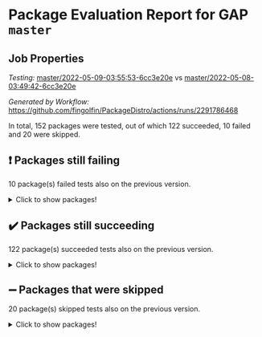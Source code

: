 # Package Evaluation Report for GAP `master`

## Job Properties

*Testing:* [master/2022-05-09-03:55:53-6cc3e20e](https://github.com/fingolfin/PackageDistro/blob/data/reports/master/2022-05-09-03:55:53-6cc3e20e) vs [master/2022-05-08-03:49:42-6cc3e20e](https://github.com/fingolfin/PackageDistro/blob/data/reports/master/2022-05-08-03:49:42-6cc3e20e)

*Generated by Workflow:* https://github.com/fingolfin/PackageDistro/actions/runs/2291786468

In total, 152 packages were tested, out of which 122 succeeded, 10 failed and 20 were skipped.

## :exclamation: Packages still failing

10 package(s) failed tests also on the previous version.
<details><summary>Click to show packages!</summary>
- fining 1.4.1 [(failure)](https://github.com/fingolfin/PackageDistro/runs/6345494819?check_suite_focus=true)
- francy 1.2.4 [(failure)](https://github.com/fingolfin/PackageDistro/runs/6345495031?check_suite_focus=true)
- hap 1.39 [(failure)](https://github.com/fingolfin/PackageDistro/runs/6345495480?check_suite_focus=true)
- normalizinterface 1.3.2 [(failure)](https://github.com/fingolfin/PackageDistro/runs/6345496942?check_suite_focus=true)
- packagemanager 1.2 [(failure)](https://github.com/fingolfin/PackageDistro/runs/6345497165?check_suite_focus=true)
- rcwa 4.6.4 [(failure)](https://github.com/fingolfin/PackageDistro/runs/6345497538?check_suite_focus=true)
- recog 1.3.2 [(failure)](https://github.com/fingolfin/PackageDistro/runs/6345497607?check_suite_focus=true)
- semigroups 4.0.0 [(failure)](https://github.com/fingolfin/PackageDistro/runs/6345497797?check_suite_focus=true)
- transgrp 3.6.1 [(failure)](https://github.com/fingolfin/PackageDistro/runs/6345498376?check_suite_focus=true)
- ugaly 4.0.2 [(failure)](https://github.com/fingolfin/PackageDistro/runs/6345498409?check_suite_focus=true)
</details>

## :heavy_check_mark: Packages still succeeding

122 package(s) succeeded tests also on the previous version.
<details><summary>Click to show packages!</summary>
- ace 5.4 [(success)](https://github.com/fingolfin/PackageDistro/runs/6345493663?check_suite_focus=true)
- aclib 1.3.2 [(success)](https://github.com/fingolfin/PackageDistro/runs/6345493689?check_suite_focus=true)
- agt 0.2 [(success)](https://github.com/fingolfin/PackageDistro/runs/6345493722?check_suite_focus=true)
- alnuth 3.2.1 [(success)](https://github.com/fingolfin/PackageDistro/runs/6345493750?check_suite_focus=true)
- anupq 3.2.6 [(success)](https://github.com/fingolfin/PackageDistro/runs/6345493775?check_suite_focus=true)
- atlasrep 2.1.2 [(success)](https://github.com/fingolfin/PackageDistro/runs/6345493808?check_suite_focus=true)
- autodoc 2022.03.10 [(success)](https://github.com/fingolfin/PackageDistro/runs/6345493859?check_suite_focus=true)
- automata 1.15 [(success)](https://github.com/fingolfin/PackageDistro/runs/6345493894?check_suite_focus=true)
- automgrp 1.3.2 [(success)](https://github.com/fingolfin/PackageDistro/runs/6345493913?check_suite_focus=true)
- autpgrp 1.10.2 [(success)](https://github.com/fingolfin/PackageDistro/runs/6345493944?check_suite_focus=true)
- cap 2022.05-01 [(success)](https://github.com/fingolfin/PackageDistro/runs/6345493982?check_suite_focus=true)
- caratinterface 2.3.3 [(success)](https://github.com/fingolfin/PackageDistro/runs/6345494014?check_suite_focus=true)
- cddinterface 2020.06.24 [(success)](https://github.com/fingolfin/PackageDistro/runs/6345494038?check_suite_focus=true)
- circle 1.6.5 [(success)](https://github.com/fingolfin/PackageDistro/runs/6345494065?check_suite_focus=true)
- cohomolo 1.6.10 [(success)](https://github.com/fingolfin/PackageDistro/runs/6345494106?check_suite_focus=true)
- congruence 1.2.4 [(success)](https://github.com/fingolfin/PackageDistro/runs/6345494133?check_suite_focus=true)
- corelg 1.56 [(success)](https://github.com/fingolfin/PackageDistro/runs/6345494170?check_suite_focus=true)
- crime 1.6 [(success)](https://github.com/fingolfin/PackageDistro/runs/6345494202?check_suite_focus=true)
- crisp 1.4.5 [(success)](https://github.com/fingolfin/PackageDistro/runs/6345494231?check_suite_focus=true)
- crypting 0.10 [(success)](https://github.com/fingolfin/PackageDistro/runs/6345494259?check_suite_focus=true)
- cryst 4.1.24 [(success)](https://github.com/fingolfin/PackageDistro/runs/6345494294?check_suite_focus=true)
- crystcat 1.1.9 [(success)](https://github.com/fingolfin/PackageDistro/runs/6345494329?check_suite_focus=true)
- ctbllib 1.3.4 [(success)](https://github.com/fingolfin/PackageDistro/runs/6345494362?check_suite_focus=true)
- cubefree 1.19 [(success)](https://github.com/fingolfin/PackageDistro/runs/6345494391?check_suite_focus=true)
- curlinterface 2.2.2 [(success)](https://github.com/fingolfin/PackageDistro/runs/6345494426?check_suite_focus=true)
- cvec 2.7.5 [(success)](https://github.com/fingolfin/PackageDistro/runs/6345494466?check_suite_focus=true)
- datastructures 0.2.7 [(success)](https://github.com/fingolfin/PackageDistro/runs/6345494499?check_suite_focus=true)
- deepthought 1.0.5 [(success)](https://github.com/fingolfin/PackageDistro/runs/6345494527?check_suite_focus=true)
- design 1.7 [(success)](https://github.com/fingolfin/PackageDistro/runs/6345494564?check_suite_focus=true)
- difsets 2.3.1 [(success)](https://github.com/fingolfin/PackageDistro/runs/6345494596?check_suite_focus=true)
- digraphs 1.5.2 [(success)](https://github.com/fingolfin/PackageDistro/runs/6345494636?check_suite_focus=true)
- edim 1.3.5 [(success)](https://github.com/fingolfin/PackageDistro/runs/6345494669?check_suite_focus=true)
- example 4.3.1 [(success)](https://github.com/fingolfin/PackageDistro/runs/6345494695?check_suite_focus=true)
- factint 1.6.3 [(success)](https://github.com/fingolfin/PackageDistro/runs/6345494746?check_suite_focus=true)
- ferret 1.0.7 [(success)](https://github.com/fingolfin/PackageDistro/runs/6345494770?check_suite_focus=true)
- fga 1.4.0 [(success)](https://github.com/fingolfin/PackageDistro/runs/6345494797?check_suite_focus=true)
- float 1.0.3 [(success)](https://github.com/fingolfin/PackageDistro/runs/6345494831?check_suite_focus=true)
- format 1.4.3 [(success)](https://github.com/fingolfin/PackageDistro/runs/6345494868?check_suite_focus=true)
- forms 1.2.7 [(success)](https://github.com/fingolfin/PackageDistro/runs/6345494903?check_suite_focus=true)
- fplsa 1.2.5 [(success)](https://github.com/fingolfin/PackageDistro/runs/6345494937?check_suite_focus=true)
- fr 2.4.8 [(success)](https://github.com/fingolfin/PackageDistro/runs/6345494996?check_suite_focus=true)
- fwtree 1.3 [(success)](https://github.com/fingolfin/PackageDistro/runs/6345495079?check_suite_focus=true)
- gbnp 1.0.5 [(success)](https://github.com/fingolfin/PackageDistro/runs/6345495123?check_suite_focus=true)
- generalizedmorphismsforcap 2022.03-03 [(success)](https://github.com/fingolfin/PackageDistro/runs/6345495164?check_suite_focus=true)
- genss 1.6.6 [(success)](https://github.com/fingolfin/PackageDistro/runs/6345495218?check_suite_focus=true)
- gradedringforhomalg 2022.03-01 [(success)](https://github.com/fingolfin/PackageDistro/runs/6345495249?check_suite_focus=true)
- grape 4.8.5 [(success)](https://github.com/fingolfin/PackageDistro/runs/6345495295?check_suite_focus=true)
- groupoids 1.69 [(success)](https://github.com/fingolfin/PackageDistro/runs/6345495335?check_suite_focus=true)
- grpconst 2.6.2 [(success)](https://github.com/fingolfin/PackageDistro/runs/6345495363?check_suite_focus=true)
- guarana 0.96.3 [(success)](https://github.com/fingolfin/PackageDistro/runs/6345495392?check_suite_focus=true)
- guava 3.16 [(success)](https://github.com/fingolfin/PackageDistro/runs/6345495441?check_suite_focus=true)
- hapcryst 0.1.14 [(success)](https://github.com/fingolfin/PackageDistro/runs/6345495526?check_suite_focus=true)
- hecke 1.5.3 [(success)](https://github.com/fingolfin/PackageDistro/runs/6345495575?check_suite_focus=true)
- help 3.5 [(success)](https://github.com/fingolfin/PackageDistro/runs/6345495620?check_suite_focus=true)
- idrel 2.43 [(success)](https://github.com/fingolfin/PackageDistro/runs/6345495659?check_suite_focus=true)
- images 1.3.1 [(success)](https://github.com/fingolfin/PackageDistro/runs/6345495713?check_suite_focus=true)
- intpic 0.2.4 [(success)](https://github.com/fingolfin/PackageDistro/runs/6345495750?check_suite_focus=true)
- io 4.7.2 [(success)](https://github.com/fingolfin/PackageDistro/runs/6345495797?check_suite_focus=true)
- irredsol 1.4.3 [(success)](https://github.com/fingolfin/PackageDistro/runs/6345495842?check_suite_focus=true)
- json 2.1.0 [(success)](https://github.com/fingolfin/PackageDistro/runs/6345495888?check_suite_focus=true)
- jupyterkernel 1.4.1 [(success)](https://github.com/fingolfin/PackageDistro/runs/6345495942?check_suite_focus=true)
- jupyterviz 1.5.1 [(success)](https://github.com/fingolfin/PackageDistro/runs/6345495994?check_suite_focus=true)
- kan 1.34 [(success)](https://github.com/fingolfin/PackageDistro/runs/6345496043?check_suite_focus=true)
- kbmag 1.5.9 [(success)](https://github.com/fingolfin/PackageDistro/runs/6345496102?check_suite_focus=true)
- laguna 3.9.5 [(success)](https://github.com/fingolfin/PackageDistro/runs/6345496152?check_suite_focus=true)
- liealgdb 2.2.1 [(success)](https://github.com/fingolfin/PackageDistro/runs/6345496209?check_suite_focus=true)
- liepring 2.6 [(success)](https://github.com/fingolfin/PackageDistro/runs/6345496265?check_suite_focus=true)
- liering 2.4.2 [(success)](https://github.com/fingolfin/PackageDistro/runs/6345496338?check_suite_focus=true)
- linearalgebraforcap 2022.04-02 [(success)](https://github.com/fingolfin/PackageDistro/runs/6345496376?check_suite_focus=true)
- loops 3.4.1 [(success)](https://github.com/fingolfin/PackageDistro/runs/6345496441?check_suite_focus=true)
- lpres 1.0.3 [(success)](https://github.com/fingolfin/PackageDistro/runs/6345496481?check_suite_focus=true)
- majoranaalgebras 1.4 [(success)](https://github.com/fingolfin/PackageDistro/runs/6345496524?check_suite_focus=true)
- mapclass 1.4.5 [(success)](https://github.com/fingolfin/PackageDistro/runs/6345496571?check_suite_focus=true)
- matgrp 0.64 [(success)](https://github.com/fingolfin/PackageDistro/runs/6345496622?check_suite_focus=true)
- modisom 2.5.2 [(success)](https://github.com/fingolfin/PackageDistro/runs/6345496678?check_suite_focus=true)
- modulepresentationsforcap 2022.03-02 [(success)](https://github.com/fingolfin/PackageDistro/runs/6345496727?check_suite_focus=true)
- monoidalcategories 2022.04-04 [(success)](https://github.com/fingolfin/PackageDistro/runs/6345496766?check_suite_focus=true)
- nconvex 2020.11-04 [(success)](https://github.com/fingolfin/PackageDistro/runs/6345496811?check_suite_focus=true)
- nilmat 1.4.1 [(success)](https://github.com/fingolfin/PackageDistro/runs/6345496864?check_suite_focus=true)
- nock 1.5 [(success)](https://github.com/fingolfin/PackageDistro/runs/6345496903?check_suite_focus=true)
- nq 2.5.8 [(success)](https://github.com/fingolfin/PackageDistro/runs/6345496989?check_suite_focus=true)
- numericalsgps 1.3.0 [(success)](https://github.com/fingolfin/PackageDistro/runs/6345497033?check_suite_focus=true)
- openmath 11.5.1 [(success)](https://github.com/fingolfin/PackageDistro/runs/6345497074?check_suite_focus=true)
- orb 4.8.4 [(success)](https://github.com/fingolfin/PackageDistro/runs/6345497134?check_suite_focus=true)
- patternclass 2.4.2 [(success)](https://github.com/fingolfin/PackageDistro/runs/6345497214?check_suite_focus=true)
- permut 2.0.4 [(success)](https://github.com/fingolfin/PackageDistro/runs/6345497247?check_suite_focus=true)
- polenta 1.3.10 [(success)](https://github.com/fingolfin/PackageDistro/runs/6345497286?check_suite_focus=true)
- polymaking 0.8.6 [(success)](https://github.com/fingolfin/PackageDistro/runs/6345497319?check_suite_focus=true)
- primgrp 3.4.1 [(success)](https://github.com/fingolfin/PackageDistro/runs/6345497349?check_suite_focus=true)
- profiling 2.5.0 [(success)](https://github.com/fingolfin/PackageDistro/runs/6345497385?check_suite_focus=true)
- qpa 1.33 [(success)](https://github.com/fingolfin/PackageDistro/runs/6345497415?check_suite_focus=true)
- quagroup 1.8.3 [(success)](https://github.com/fingolfin/PackageDistro/runs/6345497461?check_suite_focus=true)
- radiroot 2.9 [(success)](https://github.com/fingolfin/PackageDistro/runs/6345497506?check_suite_focus=true)
- rds 1.8 [(success)](https://github.com/fingolfin/PackageDistro/runs/6345497575?check_suite_focus=true)
- repndecomp 1.2.1 [(success)](https://github.com/fingolfin/PackageDistro/runs/6345497650?check_suite_focus=true)
- repsn 3.1.0 [(success)](https://github.com/fingolfin/PackageDistro/runs/6345497679?check_suite_focus=true)
- resclasses 4.7.2 [(success)](https://github.com/fingolfin/PackageDistro/runs/6345497723?check_suite_focus=true)
- scscp 2.3.1 [(success)](https://github.com/fingolfin/PackageDistro/runs/6345497761?check_suite_focus=true)
- sglppow 2.2 [(success)](https://github.com/fingolfin/PackageDistro/runs/6345497836?check_suite_focus=true)
- sgpviz 0.999.5 [(success)](https://github.com/fingolfin/PackageDistro/runs/6345497878?check_suite_focus=true)
- simpcomp 2.1.14 [(success)](https://github.com/fingolfin/PackageDistro/runs/6345497927?check_suite_focus=true)
- singular 2020.12.18 [(success)](https://github.com/fingolfin/PackageDistro/runs/6345497962?check_suite_focus=true)
- sla 1.5.3 [(success)](https://github.com/fingolfin/PackageDistro/runs/6345497993?check_suite_focus=true)
- smallgrp 1.5 [(success)](https://github.com/fingolfin/PackageDistro/runs/6345498050?check_suite_focus=true)
- smallsemi 0.6.13 [(success)](https://github.com/fingolfin/PackageDistro/runs/6345498099?check_suite_focus=true)
- sonata 2.9.4 [(success)](https://github.com/fingolfin/PackageDistro/runs/6345498142?check_suite_focus=true)
- sophus 1.25 [(success)](https://github.com/fingolfin/PackageDistro/runs/6345498187?check_suite_focus=true)
- spinsym 1.5.2 [(success)](https://github.com/fingolfin/PackageDistro/runs/6345498220?check_suite_focus=true)
- symbcompcc 1.3.2 [(success)](https://github.com/fingolfin/PackageDistro/runs/6345498262?check_suite_focus=true)
- thelma 1.3 [(success)](https://github.com/fingolfin/PackageDistro/runs/6345498291?check_suite_focus=true)
- tomlib 1.2.9 [(success)](https://github.com/fingolfin/PackageDistro/runs/6345498315?check_suite_focus=true)
- toric 1.9.5 [(success)](https://github.com/fingolfin/PackageDistro/runs/6345498348?check_suite_focus=true)
- unipot 1.5 [(success)](https://github.com/fingolfin/PackageDistro/runs/6345498447?check_suite_focus=true)
- unitlib 4.1.0 [(success)](https://github.com/fingolfin/PackageDistro/runs/6345498505?check_suite_focus=true)
- utils 0.72 [(success)](https://github.com/fingolfin/PackageDistro/runs/6345498545?check_suite_focus=true)
- uuid 0.7 [(success)](https://github.com/fingolfin/PackageDistro/runs/6345498593?check_suite_focus=true)
- walrus 0.9991 [(success)](https://github.com/fingolfin/PackageDistro/runs/6345498628?check_suite_focus=true)
- wedderga 4.10.2 [(success)](https://github.com/fingolfin/PackageDistro/runs/6345498673?check_suite_focus=true)
- xmod 2.88 [(success)](https://github.com/fingolfin/PackageDistro/runs/6345498722?check_suite_focus=true)
- xmodalg 1.22 [(success)](https://github.com/fingolfin/PackageDistro/runs/6345498758?check_suite_focus=true)
- yangbaxter 0.10.0 [(success)](https://github.com/fingolfin/PackageDistro/runs/6345498798?check_suite_focus=true)
- zeromqinterface 0.13 [(success)](https://github.com/fingolfin/PackageDistro/runs/6345498849?check_suite_focus=true)
</details>

## :heavy_minus_sign: Packages that were skipped

20 package(s) skipped tests also on the previous version.
<details><summary>Click to show packages!</summary>
- 4ti2interface 2022.03-01 [(skipped)](https://github.com/fingolfin/PackageDistro/runs/6345422439?check_suite_focus=true)
- browse 1.8.14 [(skipped)](https://github.com/fingolfin/PackageDistro/runs/6345422439?check_suite_focus=true)
- examplesforhomalg 2022.03-01 [(skipped)](https://github.com/fingolfin/PackageDistro/runs/6345422439?check_suite_focus=true)
- gapdoc 1.6.5 [(skipped)](https://github.com/fingolfin/PackageDistro/runs/6345422439?check_suite_focus=true)
- gauss 2022.03-01 [(skipped)](https://github.com/fingolfin/PackageDistro/runs/6345422439?check_suite_focus=true)
- gaussforhomalg 2022.03-01 [(skipped)](https://github.com/fingolfin/PackageDistro/runs/6345422439?check_suite_focus=true)
- gradedmodules 2022.03-01 [(skipped)](https://github.com/fingolfin/PackageDistro/runs/6345422439?check_suite_focus=true)
- homalg 2022.03-01 [(skipped)](https://github.com/fingolfin/PackageDistro/runs/6345422439?check_suite_focus=true)
- homalgtocas 2022.03-01 [(skipped)](https://github.com/fingolfin/PackageDistro/runs/6345422439?check_suite_focus=true)
- io_forhomalg 2022.03-01 [(skipped)](https://github.com/fingolfin/PackageDistro/runs/6345422439?check_suite_focus=true)
- itc 1.5.1 [(skipped)](https://github.com/fingolfin/PackageDistro/runs/6345422439?check_suite_focus=true)
- localizeringforhomalg 2022.03-01 [(skipped)](https://github.com/fingolfin/PackageDistro/runs/6345422439?check_suite_focus=true)
- matricesforhomalg 2022.04-01 [(skipped)](https://github.com/fingolfin/PackageDistro/runs/6345422439?check_suite_focus=true)
- modules 2022.03-01 [(skipped)](https://github.com/fingolfin/PackageDistro/runs/6345422439?check_suite_focus=true)
- polycyclic 2.16 [(skipped)](https://github.com/fingolfin/PackageDistro/runs/6345422439?check_suite_focus=true)
- ringsforhomalg 2022.04-01 [(skipped)](https://github.com/fingolfin/PackageDistro/runs/6345422439?check_suite_focus=true)
- sco 2022.03-01 [(skipped)](https://github.com/fingolfin/PackageDistro/runs/6345422439?check_suite_focus=true)
- toolsforhomalg 2022.04-03 [(skipped)](https://github.com/fingolfin/PackageDistro/runs/6345422439?check_suite_focus=true)
- toricvarieties 2022.03.23 [(skipped)](https://github.com/fingolfin/PackageDistro/runs/6345422439?check_suite_focus=true)
- xgap 4.31 [(skipped)](https://github.com/fingolfin/PackageDistro/runs/6345422439?check_suite_focus=true)
</details>

